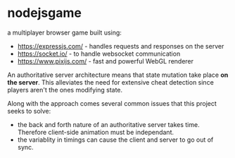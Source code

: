 # nodejsgame

a multiplayer browser game built using:
* https://expressjs.com/ - handles requests and responses on the server
* https://socket.io/ - to handle websocket communication
* https://www.pixijs.com/ - fast and powerful WebGL renderer

An authoritative server architecture means that state mutation take place **on the server**.
This alleviates the need for extensive cheat detection since players aren't the ones modifying state.

Along with the approach comes several common issues that this project seeks to solve:
* the back and forth nature of an authoritative server takes time. Therefore client-side animation must be independant.
* the variablity in timings can cause the client and server to go out of sync.
